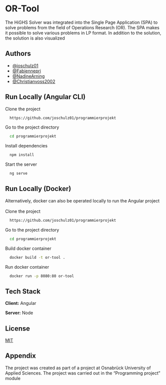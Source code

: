 
# OR-Tool

The HiGHS Solver was integrated into the Single Page Application (SPA) to solve problems from the field of Operations Research (OR). The SPA makes it possible to solve various problems in LP format. In addition to the solution, the solution is also visualized


## Authors

- [@joschulz01](https://github.com/joschulz01)
- [@Fabiennepri](https://github.com/Fabiennepri)
- [@NadineArning](https://github.com/NadineArning)
- [@Christianvoss2002](https://github.com/Christianvoss2002)


## Run Locally (Angular CLI)

Clone the project

```bash
  https://github.com/joschulz01/programmierprojekt
```

Go to the project directory

```bash
  cd programmierprojekt
```

Install dependencies

```bash
  npm install
```

Start the server

```bash
  ng serve
```

## Run Locally (Docker)
Alternatively, docker can also be operated locally to run the Angular project
\
\
Clone the project
```bash
  https://github.com/joschulz01/programmierprojekt
```

Go to the project directory

```bash
  cd programmierprojekt
```

Build docker container

```bash
  docker build -t or-tool .
```

Run docker container

```bash
  docker run -p 8080:80 or-tool
```



## Tech Stack

**Client:** Angular

**Server:** Node


## License

[MIT](https://choosealicense.com/licenses/mit/)


## Appendix

The project was created as part of a project at Osnabrück University of Applied Sciences. The project was carried out in the “Programming project” module

